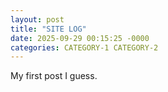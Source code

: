 ```yaml
---
layout: post
title: "SITE LOG"
date: 2025-09-29 00:15:25 -0000
categories: CATEGORY-1 CATEGORY-2
---
```


<head>
</head>
<body>
  <p>My first post I guess.</p>
</body>
